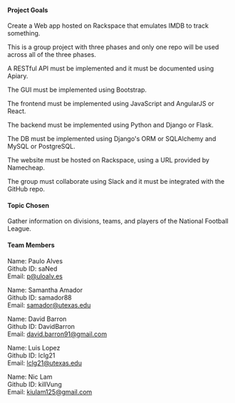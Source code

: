 #### Project Goals

Create a Web app hosted on Rackspace that emulates IMDB to track something.

This is a group project with three phases and only one repo will be used across all of the three phases.

A RESTful API must be implemented and it must be documented using Apiary.

The GUI must be implemented using Bootstrap.

The frontend must be implemented using JavaScript and AngularJS or React.

The backend must be implemented using Python and Django or Flask.

The DB must be implemented using Django's ORM or SQLAlchemy and MySQL or PostgreSQL.

The website must be hosted on Rackspace, using a URL provided by Namecheap.

The group must collaborate using Slack and it must be integrated with the GitHub repo.

#### Topic Chosen

Gather information on divisions, teams, and players of the National Football League.

#### Team Members

Name: Paulo Alves<br>
Github ID: saNed<br>
Email: p@uloalv.es<br>

Name: Samantha Amador<br>
Github ID: samador88<br>
Email: samador@utexas.edu<br>

Name: David Barron<br>
Github ID: DavidBarron<br>
Email: david.barron91@gmail.com<br>

Name: Luis Lopez<br>
Github ID: lclg21<br>
Email: lclg21@utexas.edu<br>

Name: Nic Lam<br>
Github ID: killVung<br>
Email: kiulam125@gmail.com<br>


